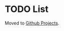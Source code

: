 # TODO List

Moved to [Github Projects](https://github.com/MrAwesomeRocks/the-latest-summer-fun/projects).

